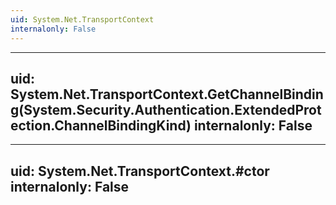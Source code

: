 ```yaml
---
uid: System.Net.TransportContext
internalonly: False
---
```


---
uid: System.Net.TransportContext.GetChannelBinding(System.Security.Authentication.ExtendedProtection.ChannelBindingKind)
internalonly: False
---

---
uid: System.Net.TransportContext.#ctor
internalonly: False
---
